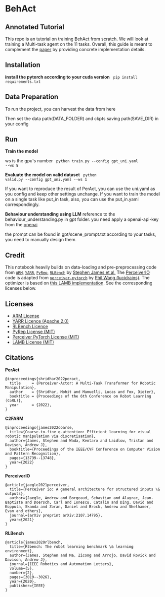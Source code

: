 # **BehAct** 

## Annotated Tutorial 

This repo is an tutorial on training BehAct from scratch. We will look at training a Multi-task agent on the 11 tasks. Overall, this guide is 
meant to complement the [paper](https://behact.github.io/) by providing concrete implementation details.  

<!-- <img src="https://peract.github.io/media/figures/sim_task.jpg" alt="drawing"/> -->

## Installation

**install the pytorch according to your cuda version**
<code>
pip install requirements.txt
</code>

## Data Preparation

To run the project, you can harvest the data from here

Then set the data path(DATA_FOLDER) and ckpts saving path(SAVE_DIR) in your config

## Run

**Train the model**

ws is the gpu's number
<code>
python train.py --config gpt_uni.yaml --ws 8
</code>

**Evaluate the model on valid dataset**
<code>
python valid.py --config gpt_uni.yaml --ws 1
</code>

If you want to reproduce the result of PerAct, you can use the uni.yaml as you config and keep other settings unchange.
If you want to train the model on a single task like put_in task, also, you can use the put_in.yaml correspondingly.

**Behaviour understanding using LLM**
reference to the behaviour_understanding.py in gpt folder.
you need apply a openai-api-key from the [openai](https://openai.com/)

the prompt can be found in gpt/scene_prompt.txt
according to your tasks, you need to manually design them.
##

## Credit
This notebook heavily builds on data-loading and pre-preprocessing code from [`ARM`](https://github.com/stepjam/ARM), [`YARR`](https://github.com/stepjam/YARR), [`PyRep`](https://github.com/stepjam/PyRep), [`RLBench`](https://github.com/stepjam/RLBench) by [Stephen James et al.](https://stepjam.github.io/) The [PerceiverIO](https://arxiv.org/abs/2107.14795) code is adapted from [`perceiver-pytorch`](https://github.com/lucidrains/perceiver-pytorch) by [Phil Wang (lucidrains)](https://github.com/lucidrains). The optimizer is based on [this LAMB implementation](https://github.com/cybertronai/pytorch-lamb). See the corresponding licenses below.

## Licenses
- [ARM License](https://github.com/stepjam/ARM/blob/main/LICENSE)
- [YARR Licence (Apache 2.0)](https://github.com/stepjam/YARR/blob/main/LICENSE)
- [RLBench Licence](https://github.com/stepjam/RLBench/blob/master/LICENSE)
- [PyRep License (MIT)](https://github.com/stepjam/PyRep/blob/master/LICENSE)
- [Perceiver PyTorch License (MIT)](https://github.com/lucidrains/perceiver-pytorch/blob/main/LICENSE)
- [LAMB License (MIT)](https://github.com/cybertronai/pytorch-lamb/blob/master/LICENSE)


## Citations 

**PerAct**
```
@inproceedings{shridhar2022peract,
  title     = {Perceiver-Actor: A Multi-Task Transformer for Robotic Manipulation},
  author    = {Shridhar, Mohit and Manuelli, Lucas and Fox, Dieter},
  booktitle = {Proceedings of the 6th Conference on Robot Learning (CoRL)},
  year      = {2022},
}
```

**C2FARM**
```
@inproceedings{james2022coarse,
  title={Coarse-to-fine q-attention: Efficient learning for visual robotic manipulation via discretisation},
  author={James, Stephen and Wada, Kentaro and Laidlow, Tristan and Davison, Andrew J},
  booktitle={Proceedings of the IEEE/CVF Conference on Computer Vision and Pattern Recognition},
  pages={13739--13748},
  year={2022}
}
```

**PerceiverIO**
```
@article{jaegle2021perceiver,
  title={Perceiver io: A general architecture for structured inputs \& outputs},
  author={Jaegle, Andrew and Borgeaud, Sebastian and Alayrac, Jean-Baptiste and Doersch, Carl and Ionescu, Catalin and Ding, David and Koppula, Skanda and Zoran, Daniel and Brock, Andrew and Shelhamer, Evan and others},
  journal={arXiv preprint arXiv:2107.14795},
  year={2021}
}
```


**RLBench**
```
@article{james2020rlbench,
  title={Rlbench: The robot learning benchmark \& learning environment},
  author={James, Stephen and Ma, Zicong and Arrojo, David Rovick and Davison, Andrew J},
  journal={IEEE Robotics and Automation Letters},
  volume={5},
  number={2},
  pages={3019--3026},
  year={2020},
  publisher={IEEE}
}
```
